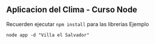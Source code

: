 ## Aplicacion del Clima - Curso Node   

Recuerden ejecutar ```npm install``` para las librerias
Ejemplo 
```
node app -d "Villa el Salvador"
```